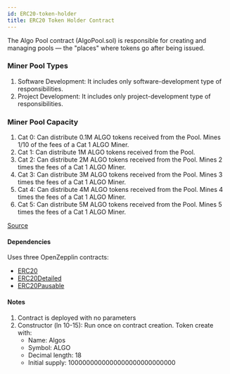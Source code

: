 ```yaml
---
id: ERC20-token-holder
title: ERC20 Token Holder Contract
---
```


The Algo Pool contract (AlgoPool.sol) is responsible for creating and managing pools — the "places" where tokens go after being issued.

### Miner Pool Types
1. Software Development: It includes only software-development type of responsibilities.  
2. Project Development: It includes only project-development type of responsibilities.

### Miner Pool Capacity

1. Cat 0: Can distribute 0.1M ALGO tokens received from the Pool. Mines 1/10 of the fees of a Cat 1 ALGO Miner.
2. Cat 1: Can distribute 1M ALGO tokens received from the Pool.
3. Cat 2: Can distribute 2M ALGO tokens received from the Pool. Mines 2 times the fees of a Cat 1 ALGO Miner.
4. Cat 3: Can distribute 3M ALGO tokens received from the Pool. Mines 3 times the fees of a Cat 1 ALGO Miner.
5. Cat 4: Can distribute 4M ALGO tokens received from the Pool. Mines 4 times the fees of a Cat 1 ALGO Miner.
6. Cat 5: Can distribute 5M ALGO tokens received from the Pool. Mines 5 times the fees of a Cat 1 ALGO Miner.

[Source](https://github.com/Superalgos/ALGOToken/blob/master/labs/algo-erc20-token/src/AdvancedAlgos.AlgoToken.AlgoErc20Token/SmartContracts/src/AlgoTokenV1.sol)

#### Dependencies
Uses three OpenZepplin contracts:

- [ERC20](https://openzeppelin.org/api/docs/token_ERC20_ERC20.html)
- [ERC20Detailed](https://openzeppelin.org/api/docs/token_ERC20_ERC20Detailed.html)
- [ERC20Pausable](https://openzeppelin.org/api/docs/token_ERC20_ERC20Pausable.html)

#### Notes

1. Contract is deployed with no parameters
2. Constructor (ln 10-15): Run once on contract creation. Token create with:
	- Name: Algos
	- Symbol: ALGO
	- Decimal length: 18
	- Initial supply: 1000000000000000000000000000
